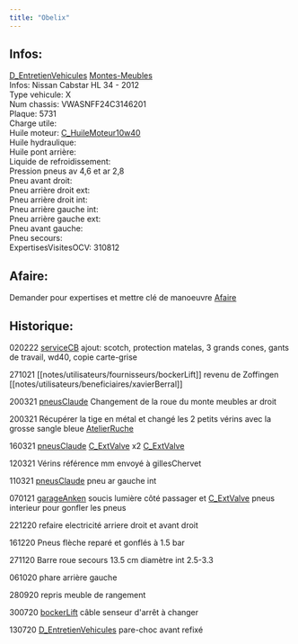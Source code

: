 ```yaml
---
title: "Obelix"
---
```


## Infos:
[D_EntretienVehicules](notes/departements/D_EntretienVehicules.md) [Montes-Meubles](notes/equipements/vehicules/C_MontesMeubles.md)\
Infos: Nissan Cabstar HL 34 - 2012\
Type vehicule: X\
Num chassis: VWASNFF24C3146201\
Plaque: 5731\
Charge utile:\
Huile moteur: [C_HuileMoteur10w40](notes/equipements/consommables/C_HuileMoteur10w40.md)\
Huile hydraulique:\
Huile pont arrière:\
Liquide de refroidissement:\
Pression pneus av 4,6 et ar 2,8\
Pneu avant droit:\
Pneu arrière droit ext:\
Pneu arrière droit int:\
Pneu arrière gauche int:\
Pneu arrière gauche ext:\
Pneu avant gauche:\
Pneu secours:\
ExpertisesVisitesOCV: 310812

## Afaire: 
Demander pour expertises et mettre clé de manoeuvre [Afaire](notes/statut/Afaire.md)

## Historique:
020222 [serviceCB](notes/equipements/vehicules/serviceCB.md) ajout: scotch, protection matelas, 3 grands cones, gants de travail, wd40, copie carte-grise

271021 [[notes/utilisateurs/fournisseurs/bockerLift]] revenu de Zoffingen [[notes/utilisateurs/beneficiaires/xavierBerral]]

200321 [pneusClaude](notes/equipements/vehicules/pneusClaude.md) Changement de la roue du monte meubles ar droit

200321 Récupérer la tige en métal et changé les 2 petits vérins avec la grosse sangle bleue [AtelierRuche](notes/zones/AtelierRuche.md)

160321 [pneusClaude](notes/equipements/vehicules/pneusClaude.md) [C_ExtValve](notes/equipements/consommables/C_ExtValve.md) x2 [C_ExtValve](notes/equipements/consommables/C_ExtValve.md)

120321 Vérins référence mm envoyé à gillesChervet

110321 [pneusClaude](notes/equipements/vehicules/pneusClaude.md) pneu ar gauche int

070121 [garageAnken](notes/equipements/vehicules/garageAnken.md) soucis lumière côté passager et [C_ExtValve](notes/equipements/consommables/C_ExtValve.md) pneus interieur pour gonfler les pneus

221220 refaire electricité arriere droit et avant droit

161220 Pneus flèche reparé et gonflés à 1.5 bar

271120 Barre roue secours 13.5 cm diamètre int 2.5-3.3

061020 phare arrière gauche

280920 repris meuble de rangement 

300720 [bockerLift](notes/utilisateurs/fournisseurs/bockerLift.md) câble senseur d'arrêt à changer

130720  [D_EntretienVehicules](notes/departements/D_EntretienVehicules.md) pare-choc avant refixé
